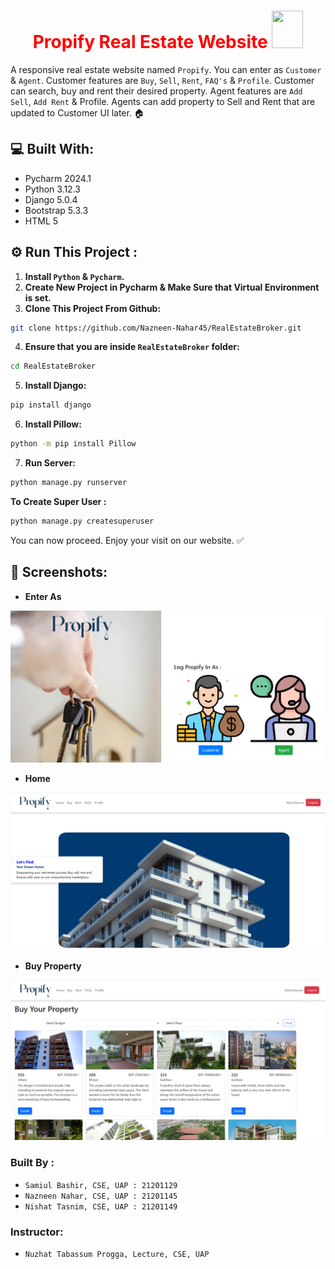 <!-- DO NOT COPY -->
<h1 align="center" style="color: red;">Propify Real Estate Website <img src="https://media.giphy.com/media/Mc6lb54hdIE6SozMjS/giphy.gif" width="50" height="60" ></h1>

A responsive real estate website named `Propify`. You can enter as `Customer` & `Agent`. Customer features are `Buy`, `Sell`, `Rent`, `FAQ's` & `Profile`. Customer can search, buy and rent their desired property. Agent features are `Add Sell`, `Add Rent` & Profile. Agents can add property to Sell and Rent that are updated to Customer UI later. 🏠

<h2 align="left">💻 Built With:</h2>

- Pycharm 2024.1
- Python 3.12.3
- Django 5.0.4
- Bootstrap 5.3.3
- HTML 5
 
<h2 align="left">⚙️ Run This Project :</h2>

1. **Install `Python` & `Pycharm`.**
2. **Create New Project in Pycharm & Make Sure that Virtual Environment is set.**
3. **Clone This Project From Github:**
   
```sh
git clone https://github.com/Nazneen-Nahar45/RealEstateBroker.git
```
4. **Ensure that you are inside `RealEstateBroker` folder:**
   
```sh
cd RealEstateBroker
```
5. **Install Django:**
   
```sh
pip install django
```
6. **Install Pillow:**
   
```sh
python -m pip install Pillow
```
7. **Run Server:**

```sh
python manage.py runserver 
```

**To Create Super User :**

```sh
python manage.py createsuperuser
```

You can now proceed. Enjoy your visit on our website. ✅

<h2 align="left">📸 Screenshots:</h2>

- **Enter As**

![Enter As](https://github.com/NishatTasnim01/Science-Bee/blob/main/EnterAs.png)

- **Home** 

![Home](https://github.com/NishatTasnim01/Science-Bee/blob/main/Home.png)

- **Buy Property** 

![Buy Property](https://github.com/NishatTasnim01/Science-Bee/blob/main/Buy.png)

### Built By :
- `Samiul Bashir, CSE, UAP : 21201129`
- `Nazneen Nahar, CSE, UAP : 21201145`
- `Nishat Tasnim, CSE, UAP : 21201149`

### Instructor:
- `Nuzhat Tabassum Progga, Lecture, CSE, UAP`
